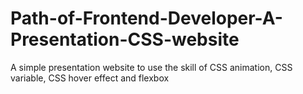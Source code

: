 # Path-of-Frontend-Developer-A-Presentation-CSS-website
A simple presentation website to use the skill of CSS animation, CSS variable, CSS hover effect and flexbox
